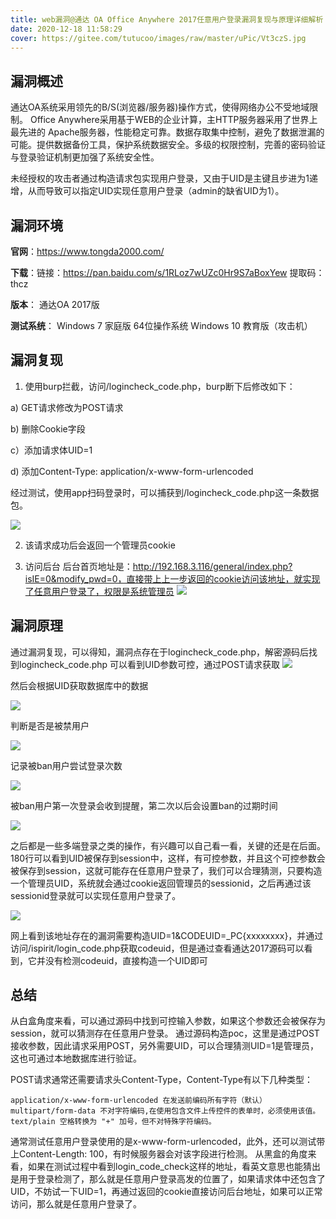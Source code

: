 ```yaml
---
title: web漏洞@通达 OA Office Anywhere 2017任意用户登录漏洞复现与原理详细解析
date: 2020-12-18 11:58:29
cover: https://gitee.com/tutucoo/images/raw/master/uPic/Vt3czS.jpg
---
```

## 漏洞概述
通达OA系统采用领先的B/S(浏览器/服务器)操作方式，使得网络办公不受地域限制。
Office Anywhere采用基于WEB的企业计算，主HTTP服务器采用了世界上最先进的
Apache服务器，性能稳定可靠。数据存取集中控制，避免了数据泄漏的可能。提供数据备份工具，保护系统数据安全。多级的权限控制，完善的密码验证与登录验证机制更加强了系统安全性。

未经授权的攻击者通过构造请求包实现用户登录，又由于UID是主键且步进为1递增，从而导致可以指定UID实现任意用户登录（admin的缺省UID为1）。

## 漏洞环境
**官网**：https://www.tongda2000.com/

**下载**：链接：https://pan.baidu.com/s/1RLoz7wUZc0Hr9S7aBoxYew  提取码：thcz 

**版本**：
通达OA 2017版

**测试系统**：
Windows 7 家庭版 64位操作系统
Windows 10 教育版（攻击机）

## 漏洞复现

1. 使用burp拦截，访问/logincheck_code.php，burp断下后修改如下：

  a) GET请求修改为POST请求

  b) 删除Cookie字段

  c）添加请求体UID=1

  d) 添加Content-Type: application/x-www-form-urlencoded

经过测试，使用app扫码登录时，可以捕获到/logincheck_code.php这一条数据包。

  ![](https://gitee.com/tutucoo/images/raw/master/uPic/20201218222452591_18400.png)

2. 该请求成功后会返回一个管理员cookie

3. 访问后台
     后台首页地址是：http://192.168.3.116/general/index.php?isIE=0&modify_pwd=0，直接带上上一步返回的cookie访问该地址，就实现了任意用户登录了，权限是系统管理员
       ![](https://gitee.com/tutucoo/images/raw/master/uPic/20201218223410777_1046.png)
## 漏洞原理
通过漏洞复现，可以得知，漏洞点存在于logincheck_code.php，解密源码后找到logincheck_code.php
可以看到UID参数可控，通过POST请求获取
![](https://gitee.com/tutucoo/images/raw/master/uPic/20201218211816972_32338.png)

然后会根据UID获取数据库中的数据

![](https://gitee.com/tutucoo/images/raw/master/uPic/20201218223521831_25668.png)

判断是否是被禁用户

![](https://gitee.com/tutucoo/images/raw/master/uPic/20201218223619974_23797.png)

记录被ban用户尝试登录次数

![](https://gitee.com/tutucoo/images/raw/master/uPic/20201218223825516_24615.png)

被ban用户第一次登录会收到提醒，第二次以后会设置ban的过期时间

![](https://gitee.com/tutucoo/images/raw/master/uPic/20201218224021687_9206.png)

之后都是一些多端登录之类的操作，有兴趣可以自己看一看，关键的还是在后面。
180行可以看到UID被保存到session中，这样，有可控参数，并且这个可控参数会被保存到session，这就可能存在任意用户登录了，我们可以合理猜测，只要构造一个管理员UID，系统就会通过cookie返回管理员的sessionid，之后再通过该sessionid登录就可以实现任意用户登录了。

![](https://gitee.com/tutucoo/images/raw/master/uPic/20201218212335531_14646.png)

网上看到该地址存在的漏洞需要构造UID=1&CODEUID=_PC{xxxxxxxx}，并通过访问/ispirit/login_code.php获取codeuid，但是通过查看通达2017源码可以看到，它并没有检测codeuid，直接构造一个UID即可



## 总结
从白盒角度来看，可以通过源码中找到可控输入参数，如果这个参数还会被保存为session，就可以猜测存在任意用户登录。
通过源码构造poc，这里是通过POST接收参数，因此请求采用POST，另外需要UID，可以合理猜测UID=1是管理员，这也可通过本地数据库进行验证。

POST请求通常还需要请求头Content-Type，Content-Type有以下几种类型：

```
application/x-www-form-urlencoded 在发送前编码所有字符（默认）
multipart/form-data 不对字符编码,在使用包含文件上传控件的表单时，必须使用该值。
text/plain 空格转换为 "+" 加号，但不对特殊字符编码。
```
通常测试任意用户登录使用的是x-www-form-urlencoded，此外，还可以测试带上Content-Length: 100，有时候服务器会对该字段进行检测。
从黑盒的角度来看，如果在测试过程中看到login_code_check这样的地址，看英文意思也能猜出是用于登录检测了，那么就是任意用户登录高发的位置了，如果请求体中还包含了UID，不妨试一下UID=1，再通过返回的cookie直接访问后台地址，如果可以正常访问，那么就是任意用户登录了。



